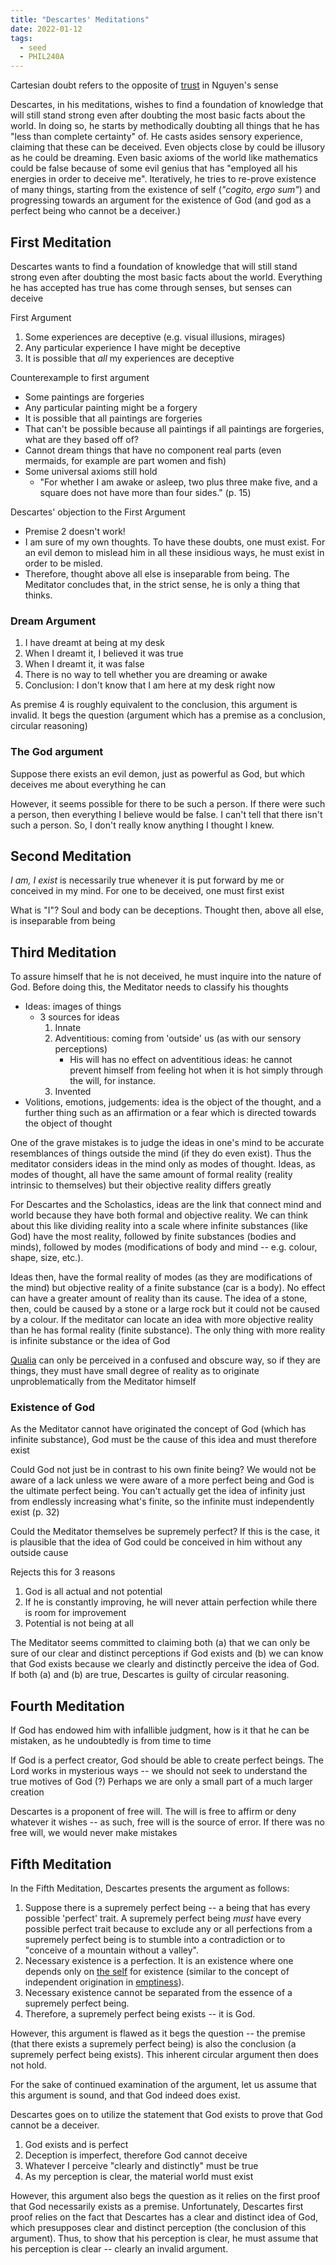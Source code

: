 ```yaml
---
title: "Descartes' Meditations"
date: 2022-01-12
tags:
  - seed
  - PHIL240A
---
```


Cartesian doubt refers to the opposite of [trust](thoughts/trust.md) in Nguyen's sense

Descartes, in his meditations, wishes to find a foundation of knowledge that will still stand strong even after doubting the most basic facts about the world. In doing so, he starts by methodically doubting all things that he has "less than complete certainty" of. He casts asides sensory experience, claiming that these can be deceived. Even objects close by could be illusory as he could be dreaming. Even basic axioms of the world like mathematics could be false because of some evil genius that has "employed all his energies in order to deceive me". Iteratively, he tries to re-prove existence of many things, starting from the existence of self (_"cogito, ergo sum"_) and progressing towards an argument for the existence of God (and god as a perfect being who cannot be a deceiver.)

## First Meditation

Descartes wants to find a foundation of knowledge that will still stand strong even after doubting the most basic facts about the world. Everything he has accepted has true has come through senses, but senses can deceive

First Argument

1.  Some experiences are deceptive (e.g. visual illusions, mirages)
2.  Any particular experience I have might be deceptive
3.  It is possible that _all_ my experiences are deceptive

Counterexample to first argument

- Some paintings are forgeries
- Any particular painting might be a forgery
- It is possible that all paintings are forgeries
- That can't be possible because all paintings if all paintings are forgeries, what are they based off of?
- Cannot dream things that have no component real parts (even mermaids, for example are part women and fish)
- Some universal axioms still hold
  - "For whether I am awake or asleep, two plus three make five, and a square does not have more than four sides." (p. 15)

Descartes' objection to the First Argument

- Premise 2 doesn't work!
- I am sure of my own thoughts. To have these doubts, one must exist. For an evil demon to mislead him in all these insidious ways, he must exist in order to be misled.
- Therefore, thought above all else is inseparable from being. The Meditator concludes that, in the strict sense, he is only a thing that thinks.

### Dream Argument

1. I have dreamt at being at my desk
2. When I dreamt it, I believed it was true
3. When I dreamt it, it was false
4. There is no way to tell whether you are dreaming or awake
5. Conclusion: I don't know that I am here at my desk right now

As premise 4 is roughly equivalent to the conclusion, this argument is invalid. It begs the question (argument which has a premise as a conclusion, circular reasoning)

### The God argument

Suppose there exists an evil demon, just as powerful as God, but which deceives me about everything he can

However, it seems possible for there to be such a person. If there were such a person, then everything I believe would be false. I can't tell that there isn't such a person. So, I don't really know anything I thought I knew.

## Second Meditation

_I am, I exist_ is necessarily true whenever it is put forward by me or conceived in my mind. For one to be deceived, one must first exist

What is "I"? Soul and body can be deceptions. Thought then, above all else, is inseparable from being

## Third Meditation

To assure himself that he is not deceived, he must inquire into the nature of God. Before doing this, the Meditator needs to classify his thoughts

- Ideas: images of things
  - 3 sources for ideas
    1. Innate
    2. Adventitious: coming from 'outside' us (as with our sensory perceptions)
       - His will has no effect on adventitious ideas: he cannot prevent himself from feeling hot when it is hot simply through the will, for instance.
    3. Invented
- Volitions, emotions, judgements: idea is the object of the thought, and a further thing such as an affirmation or a fear which is directed towards the object of thought

One of the grave mistakes is to judge the ideas in one's mind to be accurate resemblances of things outside the mind (if they do even exist). Thus the meditator considers ideas in the mind only as modes of thought. Ideas, as modes of thought, all have the same amount of formal reality (reality intrinsic to themselves) but their objective reality differs greatly

For Descartes and the Scholastics, ideas are the link that connect mind and world because they have both formal and objective reality. We can think about this like dividing reality into a scale where infinite substances (like God) have the most reality, followed by finite substances (bodies and minds), followed by modes (modifications of body and mind -- e.g. colour, shape, size, etc.).

Ideas then, have the formal reality of modes (as they are modifications of the mind) but objective reality of a finite substance (car is a body). No effect can have a greater amount of reality than its cause. The idea of a stone, then, could be caused by a stone or a large rock but it could not be caused by a colour. If the meditator can locate an idea with more objective reality than he has formal reality (finite substance). The only thing with more reality is infinite substance or the idea of God

[Qualia](thoughts/qualia.md) can only be perceived in a confused and obscure way, so if they are things, they must have small degree of reality as to originate unproblematically from the Meditator himself

### Existence of God

As the Meditator cannot have originated the concept of God (which has infinite substance), God must be the cause of this idea and must therefore exist

Could God not just be in contrast to his own finite being? We would not be aware of a lack unless we were aware of a more perfect being and God is the ultimate perfect being. You can't actually get the idea of infinity just from endlessly increasing what's finite, so the infinite must independently exist (p. 32)

Could the Meditator themselves be supremely perfect? If this is the case, it is plausible that the idea of God could be conceived in him without any outside cause

Rejects this for 3 reasons

1. God is all actual and not potential
2. If he is constantly improving, he will never attain perfection while there is room for improvement
3. Potential is not being at all

The Meditator seems committed to claiming both (a) that we can only be sure of our clear and distinct perceptions if God exists and (b) we can know that God exists because we clearly and distinctly perceive the idea of God. If both (a) and (b) are true, Descartes is guilty of circular reasoning.

## Fourth Meditation

If God has endowed him with infallible judgment, how is it that he can be mistaken, as he undoubtedly is from time to time

If God is a perfect creator, God should be able to create perfect beings. The Lord works in mysterious ways -- we should not seek to understand the true motives of God (?) Perhaps we are only a small part of a much larger creation

Descartes is a proponent of free will. The will is free to affirm or deny whatever it wishes -- as such, free will is the source of error. If there was no free will, we would never make mistakes

## Fifth Meditation

In the Fifth Meditation, Descartes presents the argument as follows:

1.  Suppose there is a supremely perfect being -- a being that has every possible 'perfect' trait. A supremely perfect being _must_ have every possible perfect trait because to exclude any or all perfections from a supremely perfect being is to stumble into a contradiction or to "conceive of a mountain without a valley".
2.  Necessary existence is a perfection. It is an existence where one depends only on [the self](thoughts/the%20Self.md) for existence (similar to the concept of independent origination in [emptiness](thoughts/emptiness.md)).
3.  Necessary existence cannot be separated from the essence of a supremely perfect being.
4.  Therefore, a supremely perfect being exists -- it is God.

However, this argument is flawed as it begs the question -- the premise (that there exists a supremely perfect being) is also the conclusion (a supremely perfect being exists). This inherent circular argument then does not hold.

For the sake of continued examination of the argument, let us assume that this argument is sound, and that God indeed does exist.

Descartes goes on to utilize the statement that God exists to prove that God cannot be a deceiver.

1. God exists and is perfect
2. Deception is imperfect, therefore God cannot deceive
3. Whatever I perceive "clearly and distinctly" must be true
4. As my perception is clear, the material world must exist

However, this argument also begs the question as it relies on the first proof that God necessarily exists as a premise. Unfortunately, Descartes first proof relies on the fact that Descartes has a clear and distinct idea of God, which presupposes clear and distinct perception (the conclusion of this argument). Thus, to show that his perception is clear, he must assume that his perception is clear -- clearly an invalid argument.
